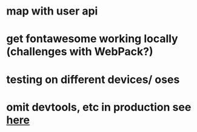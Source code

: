 
# map with user api
# get fontawesome working locally (challenges with WebPack?)
# testing on different devices/ oses
# omit devtools, etc in production see [here](https://github.com/gaearon/redux-devtools/blob/master/docs/Walkthrough.md)
